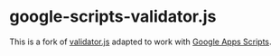 # google-scripts-validator.js

This is a fork of [validator.js](https://github.com/chriso/validator.js) adapted to work with [Google Apps Scripts](https://www.google.com/script/start/).

